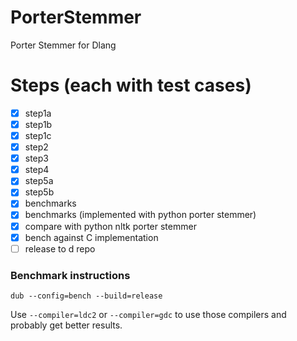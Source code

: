 # PorterStemmer
Porter Stemmer for Dlang

# Steps (each with test cases)

* [x] step1a
* [x] step1b
* [x] step1c
* [x] step2
* [x] step3
* [x] step4
* [x] step5a
* [x] step5b
* [x] benchmarks
* [x] benchmarks (implemented with python porter stemmer)
* [x] compare with python nltk porter stemmer
* [x] bench against C implementation 
* [ ] release to d repo

### Benchmark instructions

`dub --config=bench --build=release`

Use `--compiler=ldc2` or `--compiler=gdc` to use those compilers
and probably get better results.

